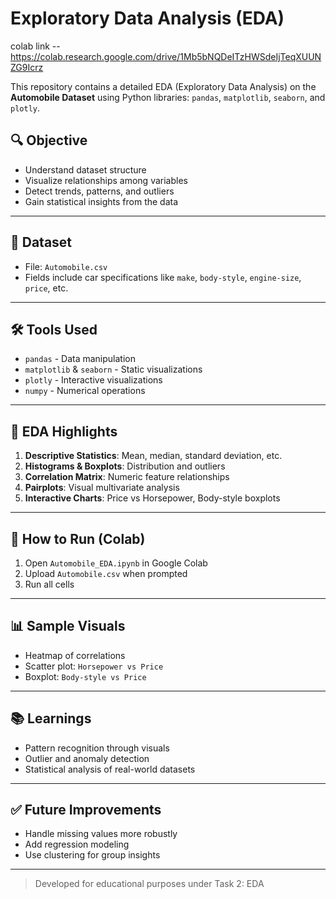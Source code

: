 # Exploratory Data Analysis (EDA)

colab link -- https://colab.research.google.com/drive/1Mb5bNQDeITzHWSdeIjTeqXUUNZG9Icrz

This repository contains a detailed EDA (Exploratory Data Analysis) on the **Automobile Dataset** using Python libraries: `pandas`, `matplotlib`, `seaborn`, and `plotly`.

## 🔍 Objective

- Understand dataset structure
- Visualize relationships among variables
- Detect trends, patterns, and outliers
- Gain statistical insights from the data

---

## 📂 Dataset

- File: `Automobile.csv`
- Fields include car specifications like `make`, `body-style`, `engine-size`, `price`, etc.

---

## 🛠 Tools Used

- `pandas` - Data manipulation
- `matplotlib` & `seaborn` - Static visualizations
- `plotly` - Interactive visualizations
- `numpy` - Numerical operations

---

## 📌 EDA Highlights

1. **Descriptive Statistics**: Mean, median, standard deviation, etc.
2. **Histograms & Boxplots**: Distribution and outliers
3. **Correlation Matrix**: Numeric feature relationships
4. **Pairplots**: Visual multivariate analysis
5. **Interactive Charts**: Price vs Horsepower, Body-style boxplots

---

## 🚀 How to Run (Colab)

1. Open `Automobile_EDA.ipynb` in Google Colab
2. Upload `Automobile.csv` when prompted
3. Run all cells

---

## 📊 Sample Visuals

- Heatmap of correlations
- Scatter plot: `Horsepower vs Price`
- Boxplot: `Body-style vs Price`

---

## 📚 Learnings

- Pattern recognition through visuals
- Outlier and anomaly detection
- Statistical analysis of real-world datasets

---

## ✅ Future Improvements

- Handle missing values more robustly
- Add regression modeling
- Use clustering for group insights

---

> Developed for educational purposes under Task 2: EDA
